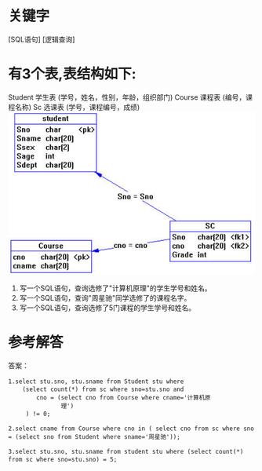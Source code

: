 # 关键字

[SQL语句] [逻辑查询]
# 有3个表,表结构如下:
Student 学生表 (学号，姓名，性别，年龄，组织部门) 
Course 课程表 (编号，课程名称) 
Sc 选课表 (学号，课程编号，成绩) 
![](/assets/picture18.png)
1. 写一个SQL语句，查询选修了"计算机原理"的学生学号和姓名。
2. 写一个SQL语句，查询"周星驰"同学选修了的课程名字。
3. 写一个SQL语句，查询选修了5门课程的学生学号和姓名。
# 参考解答
答案：
```
1.select stu.sno, stu.sname from Student stu where 
    (select count(*) from sc where sno=stu.sno and 
        cno = (select cno from Course where cname='计算机原         
               理')
     ) != 0; 
```
```
2.select cname from Course where cno in ( select cno from sc where sno = (select sno from Student where sname='周星驰')); 
```
```
3.select stu.sno, stu.sname from student stu where (select count(*) from sc where sno=stu.sno) = 5;
```


